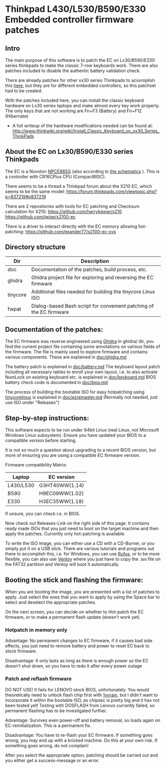 # Thinkpad L430/L530/B590/E330 Embedded controller firmware patches

Intro
-----

The main purpose of this software is to patch the EC on Lx30/B590/E330 series thinkpads
to make the classic 7-row keyboards work.  There are also patches included 
to disable the authentic battery validation check.

There are already patches for other xx30 series Thinkpads to acoomplish
this [here](https://www.github.com/hamishcoleman/thinkpad-ec/), 
but they are for different embedded controllers, so this patchset had to
be created.

With the patches included here, you can install the classic keyboard
hardware on Lx30 series laptops and make almost every key work properly.
The only keys that are not working are Fn+F3 (Battery) and Fn+F12 (Hibernate)

* A full writeup of the hardware modifications needed can be found at:
    http://www.thinkwiki.org/wiki/Install_Classic_Keyboard_on_xx30_Series_ThinkPads

About the EC on Lx30/B590/E330 series Thinkpads
-----------------------------------------------

The EC is a Nuvoton [NPCE885G](http://j5d2v7d7.stackpathcdn.com/wp-content/uploads/2021/02/NPCE885LA0DX-datasheet.pdf) 
(also according to [the schematics](http://laptop-schematics.com/view/8924/) ).
This is a controller with CR16CPlus CPU (CompactRISC).

There seems to be a thread a Thinkpad forum about the X210 EC, which seems to 
be the same model:
https://forum.thinkpads.com/viewtopic.php?p=837219#p837219 

There are 2 repositories with tools for EC patching and Checksum calculation for X210:
https://github.com/harrykipper/x210
https://github.com/jwise/x2100-ec

There is a driver to interact directly with the EC memory allowing hot-patching:
https://github.com/exander77/x2100-ec-sys

Directory structure
-------------------

| Dir      | Description                                                         |
| -------- | ------------------------------------------------------------------- |
| doc      | Documentation of the patches, build process, etc.                   |
| ghidra   | Ghidra project file for exploring and reversing the EC firmware     |
| tinycore | Additional files needed for building the tinycore Linux ISO         |
| fwpat    | Dialog-based Bash script for convenient patching of the EC firmware |


Documentation of the patches:
-----------------------------

The EC firmware was reverse engineered using [Ghidra](https://ghidra-sre.org/)
In ghidra/ dir, you find the current project file containing some
annotations on various fields of the firmware.
The file is mainly used to explore firmware and contains various components.
These are explained in [doc/ghidra.md](doc/ghidra.md)

The battery patch is explained in [doc/battery.md](doc/battery.md)
The keyboard layout patch including all necessary tables to enroll your own 
layout, i.e. to also activate NumLock on existing keyboard etc. is explained in
[doc/keyboard.md](doc/keyboard.md)
BIOS battery check code is documented in [doc/bios.md](doc/bios.md)

The process of building the bootable ISO for easy hotpatching using 
[tinycorelinux](http://tinycorelinux.net/) is explained in 
[doc/ezremaster.md](doc/ezremaster.md)
(Normally not needed, just use ISO under "Releases")


Step-by-step instructions:
--------------------------

This software expects to be run under 64bit Linux (real Linux, not Microsoft
Windows Linux subsystem).  Ensure you have updated your
BIOS to a compatible version before starting.

It is not so much a question about upgrading to a recent BIOS version, but
more of ensuring you are using a compatible EC firmware version. 

Firmware compatibility Matrix:

Laptop    | EC version 
----------|---------------
L430/L530 | G3HT40WW(1.14)
B590      | H9EC09WW(1.02)
E330      | H3EC35WW(1.18)

If unsure, you can check i.e. in BIOS.

Now check out Releases-Link on the right side of this page. It contains ready
made ISOs that you just need to boot on the target machine and then
apply the patches.
Currently only hot-patching is available.

To write the ISO image, you can either use a CD with a CD-Burner, or
you simply put it on a USB stick. There are various tutorials and programs
out there to accomplish this, i.e. for Windows, you can use [Rufus](https://rufus.ie/),
or to be more flexible, you can also use [Ventoy](https://www.ventoy.net/) 
where you just have to copy the .iso file on the FAT32 partition and Ventoy
will boot it automatically.


Booting the stick and flashing the firmware:
--------------------------------------------

When you are booting the image, you are presented with a list of 
patches to apply. Just select the ones that you want to apply by
using the Space bar to select and deselect the appropriate patches.

On the next screen, you can decide on whether to Hot-patch the EC
firmware, or to make a permanent flash update (doesn't work yet).

### Hotpatch in memory only

Advantage:
No permanent changes to EC firmware, if it causes bad side effects,
you just need to remove battery and power to reset EC back to stock firmware.

Disadvantage:
It only lasts as long as there is enough power so the EC doesn't shut down,
so you have to redo it after every power outage

### Patch and reflash firmware

DO NOT USE! It fails for LENOVO stock BIOS, unfortunately. 
You would theoretically need to unlock flash chip first with  [1vyrain](https://github.com/n4ru/1vyrain), 
but I didn't want to incorporate it within the bootable ISO, as chipsec is 
pretty big and it has not been tested yet! Testing with DOSFLASH from Lenovo currently failed,
so permanent flashing has to be investigated further.


Advantage:
Survives even power-off and battery removal, so loads again on EC-reinitialization.
This is a permanent fix.

Disadvantage:
You have to re-flash your EC firmware. If something goes wrong, you may end up
with a bricked machine. Do this at your own risk. If something goes wrong, do not
complain!



After you select the appropriate option, patching should be carried out
and you either get a success-message or an error.

